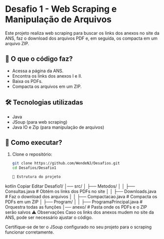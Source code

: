 # Desafio 1 - Web Scraping e Manipulação de Arquivos

Este projeto realiza web scraping para buscar os links dos anexos no site da ANS, faz o download dos arquivos PDF e, em seguida, os compacta em um arquivo ZIP.

## 📌 O que o código faz?

- Acessa a página da ANS.
- Encontra os links dos anexos I e II.
- Baixa os PDFs.
- Compacta os arquivos em um ZIP.

## 🛠 Tecnologias utilizadas

- Java
- JSoup (para web scraping)
- Java IO e Zip (para manipulação de arquivos)

## 🚀 Como executar?

1. Clone o repositório:

   ```bash
   git clone https://github.com/WendeNJ/Desafios.git
   cd Desafios/Desafio1

   📂 Estrutura do projeto
kotlin
Copiar
Editar
Desafio1/
│── src/
│   ├── Metodos/
│   │   ├── Consultas.java        # Obtém os links dos PDFs no site
│   │   ├── Downloads.java        # Faz o download dos arquivos
│   │   ├── Compactacao.java      # Compacta os PDFs em um ZIP
│   ├── Program/
│   │   ├── ProgramaPrincipal.java # Orquestra todas as funções
│── anexo/   # Pasta onde os PDFs e o ZIP serão salvos
⚠ Observações
Caso os links dos anexos mudem no site da ANS, pode ser necessário ajustar o código.

Certifique-se de ter o JSoup configurado no seu projeto para o scraping funcionar corretamente.

